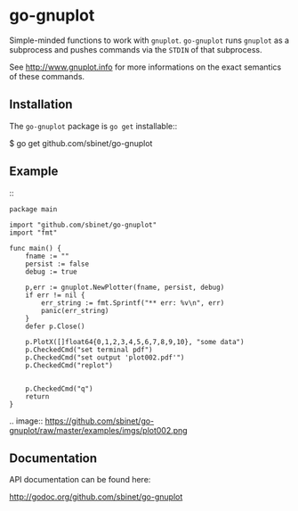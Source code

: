 go-gnuplot
==========

Simple-minded functions to work with ``gnuplot``.
``go-gnuplot`` runs ``gnuplot`` as a subprocess and pushes commands
via the ``STDIN`` of that subprocess.

See http://www.gnuplot.info for more informations on the
exact semantics of these commands.

Installation
------------

The ``go-gnuplot`` package is ``go get`` installable::

   $ go get github.com/sbinet/go-gnuplot


Example
--------

::

    package main
    
    import "github.com/sbinet/go-gnuplot"
    import "fmt"
    
    func main() {
    	fname := ""
    	persist := false
    	debug := true
    
    	p,err := gnuplot.NewPlotter(fname, persist, debug)
    	if err != nil {
    		err_string := fmt.Sprintf("** err: %v\n", err)
    		panic(err_string)
    	}
    	defer p.Close()
    
    	p.PlotX([]float64{0,1,2,3,4,5,6,7,8,9,10}, "some data")
    	p.CheckedCmd("set terminal pdf")
    	p.CheckedCmd("set output 'plot002.pdf'")
    	p.CheckedCmd("replot")
    
    
    	p.CheckedCmd("q")
    	return
    }

.. image:: https://github.com/sbinet/go-gnuplot/raw/master/examples/imgs/plot002.png


Documentation
-------------

API documentation can be found here:

 http://godoc.org/github.com/sbinet/go-gnuplot

